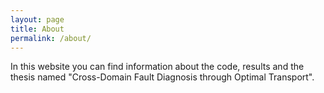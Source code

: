 ```yaml
---
layout: page
title: About
permalink: /about/
---
```


In this website you can find information about the code, results and the thesis named "Cross-Domain Fault Diagnosis through Optimal Transport".